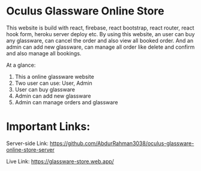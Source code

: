 # Oculus Glassware Online Store

This website is build with react, firebase, react bootstrap, react router, react hook form, heroku server deploy etc. By using this website, an user can buy any glassware, can cancel the order and also view all booked order. And an admin can add new glassware, can manage all order like delete and confirm and also manage all bookings.

At a glance:
1. This a online glassware website
2. Two user can use: User, Admin
3. User can buy glassware
4. Admin can add new glassware
5. Admin can manage orders and glassware

# Important Links:

Server-side Link: https://github.com/AbdurRahman3038/oculus-glassware-online-store-server

Live Link: https://glassware-store.web.app/ 
